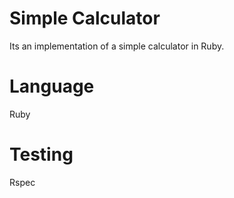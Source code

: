 # Simple Calculator  
Its an implementation of a simple calculator in Ruby. 

# Language  
Ruby  

# Testing  
Rspec
